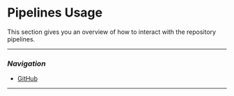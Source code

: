 # Pipelines Usage

This section gives you an overview of how to interact with the repository pipelines.

---

### _Navigation_

- [GitHub](#...)

---
